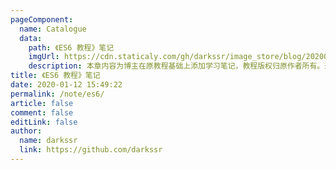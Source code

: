 ```yaml
---
pageComponent:
  name: Catalogue
  data:
    path: 《ES6 教程》笔记
    imgUrl: https://cdn.staticaly.com/gh/darkssr/image_store/blog/20200112160453.png
    description: 本章内容为博主在原教程基础上添加学习笔记，教程版权归原作者所有。来源：<a href='https://es6.ruanyifeng.com/' target='_blank'>ES6教程</a>
title: 《ES6 教程》笔记
date: 2020-01-12 15:49:22
permalink: /note/es6/
article: false
comment: false
editLink: false
author:
  name: darkssr
  link: https://github.com/darkssr
---
```

